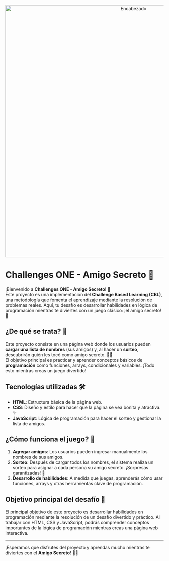 <p align="center">
  <img src="https://www.aluracursos.com/blog/assets/power-bi-conociendo-dax-y-m/portada.png" alt="Encabezado" width="800" />
</p>

# Challenges ONE - Amigo Secreto 🎉

¡Bienvenido a **Challenges ONE - Amigo Secreto**! 🎁  
Este proyecto es una implementación del **Challenge Based Learning (CBL)**, una metodología que fomenta el aprendizaje mediante la resolución de problemas reales. Aquí, tu desafío es desarrollar habilidades en lógica de programación mientras te diviertes con un juego clásico: ¡el amigo secreto! 🎅

## ¿De qué se trata? 🤔

Este proyecto consiste en una página web donde los usuarios pueden **cargar una lista de nombres** (sus amigos) y, al hacer un **sorteo**, descubrirán quién les tocó como amigo secreto. 🕵️‍♂️  
El objetivo principal es practicar y aprender conceptos básicos de **programación** como funciones, arrays, condicionales y variables. ¡Todo esto mientras creas un juego divertido!

## Tecnologías utilizadas 🛠️

- **HTML**: Estructura básica de la página web.
- **CSS**: Diseño y estilo para hacer que la página se vea bonita y atractiva. ✨
- **JavaScript**: Lógica de programación para hacer el sorteo y gestionar la lista de amigos.

## ¿Cómo funciona el juego? 🎲

1. **Agregar amigos**: Los usuarios pueden ingresar manualmente los nombres de sus amigos.
2. **Sorteo**: Después de cargar todos los nombres, el sistema realiza un sorteo para asignar a cada persona su amigo secreto. ¡Sorpresas garantizadas! 🎉
3. **Desarrollo de habilidades**: A medida que juegas, aprenderás cómo usar funciones, arrays y otras herramientas clave de programación.

## Objetivo principal del desafío 🎯

El principal objetivo de este proyecto es desarrollar habilidades en programación mediante la resolución de un desafío divertido y práctico. Al trabajar con HTML, CSS y JavaScript, podrás comprender conceptos importantes de la lógica de programación mientras creas una página web interactiva.

---

¡Esperamos que disfrutes del proyecto y aprendas mucho mientras te diviertes con el **Amigo Secreto**! 🎁👾
